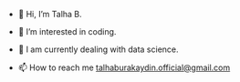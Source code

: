 - 👋 Hi, I’m Talha B.

- 👀 I’m interested in coding.

- 🌱 I am currently dealing with data science.

- 📫 How to reach me talhaburakaydin.official@gmail.com

<!---
TallTalha/TallTalha is a ✨ special ✨ repository because its `README.md` (this file) appears on your GitHub profile.
You can click the Preview link to take a look at your changes.
--->
